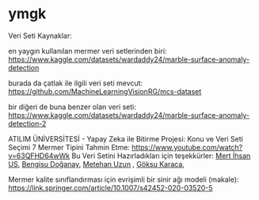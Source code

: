 # ymgk
Veri Seti Kaynaklar:

en yaygın kullanılan mermer veri setlerinden biri: https://www.kaggle.com/datasets/wardaddy24/marble-surface-anomaly-detection

burada da çatlak ile ilgili veri seti mevcut: https://github.com/MachineLearningVisionRG/mcs-dataset

bir diğeri de buna benzer olan veri seti: https://www.kaggle.com/datasets/wardaddy24/marble-surface-anomaly-detection-2

ATILIM ÜNİVERSİTESİ - Yapay Zeka ile Bitirme Projesi: Konu ve Veri Seti Seçimi 7 Mermer Tipini Tahmin Etme: https://www.youtube.com/watch?v=63QFHD64wWk
Bu Veri Setini Hazırladıkları için teşekkürler: 
[Mert İhsan US](https://www.linkedin.com/in/mertihsanus/),
[Bengisu Doğanay](https://www.linkedin.com/in/bengisu-doğanay/),
[Metehan Uzun](https://www.linkedin.com/in/metehanuzun/) ,
[Göksu Karaca](https://www.linkedin.com/in/göksu-karaca-205748182/),


Mermer kalite sınıflandırması için evrişimli bir sinir ağı modeli (makale): https://link.springer.com/article/10.1007/s42452-020-03520-5